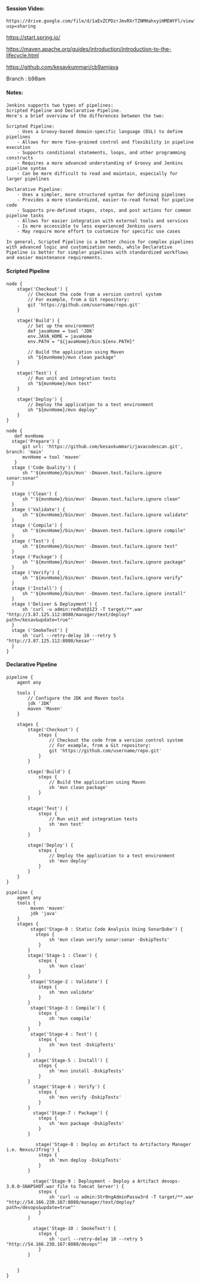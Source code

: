#### Session Video:
    https://drive.google.com/file/d/1aEvZCPDzrJmvRXrTZNMHahxyiHMEWYFl/view?usp=sharing

https://start.spring.io/

https://maven.apache.org/guides/introduction/introduction-to-the-lifecycle.html

https://github.com/kesavkummari/cb9amjava

Branch : b98am

#### Notes:


####
    Jenkins supports two types of pipelines: 
    Scripted Pipeline and Declarative Pipeline. 
    Here's a brief overview of the differences between the two:

    Scripted Pipeline:
        - Uses a Groovy-based domain-specific language (DSL) to define pipelines
        - Allows for more fine-grained control and flexibility in pipeline execution
        - Supports conditional statements, loops, and other programming constructs
        - Requires a more advanced understanding of Groovy and Jenkins pipeline syntax
        - Can be more difficult to read and maintain, especially for larger pipelines

    Declarative Pipeline:
        - Uses a simpler, more structured syntax for defining pipelines
        - Provides a more standardized, easier-to-read format for pipeline code
        - Supports pre-defined stages, steps, and post actions for common pipeline tasks
        - Allows for easier integration with external tools and services
        - Is more accessible to less experienced Jenkins users
        - May require more effort to customize for specific use cases

    In general, Scripted Pipeline is a better choice for complex pipelines with advanced logic and customization needs, while Declarative Pipeline is better for simpler pipelines with standardized workflows and easier maintenance requirements.


#### Scripted Pipeline


```
node {
    stage('Checkout') {
        // Checkout the code from a version control system
        // For example, from a Git repository:
        git 'https://github.com/username/repo.git'
    }

    stage('Build') {
        // Set up the environment
        def javaHome = tool 'JDK'
        env.JAVA_HOME = javaHome
        env.PATH = "${javaHome}/bin:${env.PATH}"

        // Build the application using Maven
        sh "${mvnHome}/mvn clean package"
    }

    stage('Test') {
        // Run unit and integration tests
        sh "${mvnHome}/mvn test"
    }

    stage('Deploy') {
        // Deploy the application to a test environment
        sh "${mvnHome}/mvn deploy"
    }
}

```

```
node {
   def mvnHome
  stage('Prepare') {
      git url: 'https://github.com/kesavkummari/javacodescan.git', branch: 'main'
      mvnHome = tool 'maven'
   }
  stage ('Code Quality') {
      sh "'${mvnHome}/bin/mvn' -Dmaven.test.failure.ignore sonar:sonar"
  }

  stage ('Clean') {
      sh "'${mvnHome}/bin/mvn' -Dmaven.test.failure.ignore clean"
  }
  stage ('Validate') {
      sh "'${mvnHome}/bin/mvn' -Dmaven.test.failure.ignore validate"
  }
  stage ('Compile') {
      sh "'${mvnHome}/bin/mvn' -Dmaven.test.failure.ignore compile"
  }
  stage ('Test') {
      sh "'${mvnHome}/bin/mvn' -Dmaven.test.failure.ignore test"
  }
  stage ('Package') {
      sh "'${mvnHome}/bin/mvn' -Dmaven.test.failure.ignore package"
  }
  stage ('Verify') {
      sh "'${mvnHome}/bin/mvn' -Dmaven.test.failure.ignore verify"
  }
  stage ('Install') {
      sh "'${mvnHome}/bin/mvn' -Dmaven.test.failure.ignore install"
  }
  stage ('Deliver & Deployment') {
      sh 'curl -u admin:redhat@123 -T target/**.war "http://3.87.125.112:8080/manager/text/deploy?path=/kesav&update=true"'
  }
  stage ('SmokeTest') {
      sh 'curl --retry-delay 10 --retry 5 "http://3.87.125.112:8080/kesav"'
  }
}
```

#### Declarative Pipeline

```
pipeline {
    agent any

    tools {
        // Configure the JDK and Maven tools
        jdk 'JDK'
        maven 'Maven'
    }

    stages {
        stage('Checkout') {
            steps {
                // Checkout the code from a version control system
                // For example, from a Git repository:
                git 'https://github.com/username/repo.git'
            }
        }

        stage('Build') {
            steps {
                // Build the application using Maven
                sh 'mvn clean package'
            }
        }

        stage('Test') {
            steps {
                // Run unit and integration tests
                sh 'mvn test'
            }
        }

        stage('Deploy') {
            steps {
                // Deploy the application to a test environment
                sh 'mvn deploy'
            }
        }
    }
}

```

```
pipeline {
    agent any 
    tools {
         maven 'maven'
         jdk 'java'
    }
    stages {
         stage('Stage-0 : Static Code Analysis Using SonarQube') { 
           steps {
                sh 'mvn clean verify sonar:sonar -DskipTests'
            }
        }
        stage('Stage-1 : Clean') { 
            steps {
                sh 'mvn clean'
            }
        }
         stage('Stage-2 : Validate') { 
            steps {
                sh 'mvn validate'
            }
        }
         stage('Stage-3 : Compile') { 
            steps {
                sh 'mvn compile'
            }
        }
         stage('Stage-4 : Test') { 
            steps {
                sh 'mvn test -DskipTests'
            }
        }
          stage('Stage-5 : Install') { 
            steps {
                sh 'mvn install -DskipTests'
            }
        }
          stage('Stage-6 : Verify') { 
            steps {
                sh 'mvn verify -DskipTests'
            }
        }
          stage('Stage-7 : Package') { 
            steps {
                sh 'mvn package -DskipTests'
            }
        }

           stage('Stage-8 : Deploy an Artifact to Artifactory Manager i.e. Nexus/Jfrog') { 
            steps {
                sh 'mvn deploy -DskipTests'
            }
        }

          stage('Stage-9 : Deployment - Deploy a Artifact devops-3.0.0-SNAPSHOT.war file to Tomcat Server') { 
            steps {
                sh 'curl -u admin:Str0ngAdminPassw3rd -T target/**.war "http://54.166.230.167:8080/manager/text/deploy?path=/devops&update=true"'
            }
        } 
  
          stage('Stage-10 : SmokeTest') { 
            steps {
                sh 'curl --retry-delay 10 --retry 5 "http://54.166.230.167:8080/devops"'
            }
        }

  
    }
}
```
